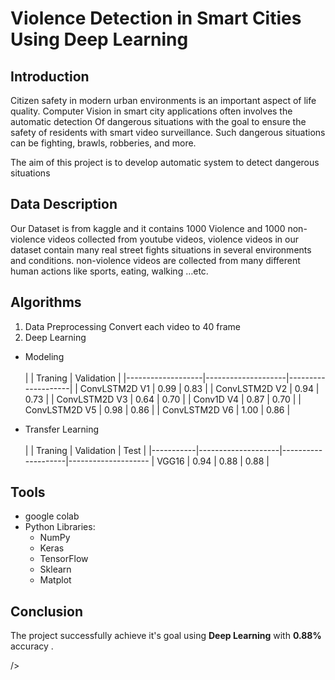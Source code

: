 # Violence Detection in Smart Cities Using Deep Learning
## Introduction
Citizen safety in modern urban environments is an important aspect of life quality. Computer Vision in smart city applications often involves the automatic detection Of dangerous situations with the goal to ensure the safety of residents with smart video surveillance. Such dangerous situations can be fighting, brawls, robberies, and more.

The aim of this project is to develop automatic system to detect dangerous situations

## Data Description
Our Dataset is from kaggle and it contains 1000 Violence and 1000 non-violence videos collected from youtube videos, violence videos in our dataset contain many real street fights situations in several environments and conditions. non-violence videos are collected from many different human actions like sports, eating, walking …etc.


## Algorithms
1.  Data Preprocessing
     Convert each video to 40 frame
 2. Deep Learning 
   - Modeling
    <br/> <br/> 
     |                   | Traning            | Validation         |
     |-------------------|--------------------|--------------------|
     |   ConvLSTM2D V1   |     0.99           |     0.83           |
     |   ConvLSTM2D V2   |     0.94           |     0.73           |
     |   ConvLSTM2D V3   |     0.64           |     0.70           |
     |   Conv1D V4       |     0.87           |     0.70           |
     |   ConvLSTM2D V5   |     0.98           |     0.86           |
     |   ConvLSTM2D V6   |     1.00           |     0.86           |
     
   - Transfer Learning
     <br/> <br/> 
     |           | Traning            | Validation         |         Test      |
     |-----------|--------------------|--------------------|--------------------
     |   VGG16   |     0.94           |     0.88           |      0.88         |
  
    
     
 ## Tools
- google colab  
- Python Libraries:
    - NumPy
    - Keras
    - TensorFlow
    - Sklearn
    - Matplot
      

## Conclusion
The project successfully achieve it's goal using **Deep Learning**  with **0.88%** accuracy .

 />
